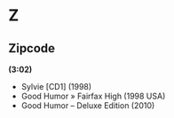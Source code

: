 # Z

## Zipcode

**(3:02)**

* Sylvie [CD1] (1998)
* Good Humor » Fairfax High (1998 USA)
* Good Humor – Deluxe Edition (2010)
